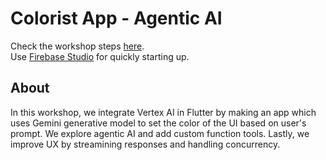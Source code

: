 # Colorist App - Agentic AI
Check the workshop steps <a href="https://codelabs.developers.google.com/codelabs/flutter-gemini-colorist">here</a>. <br>
Use <a href="https://firebase.studio/">Firebase Studio</a> for quickly starting up.

## About
In this workshop, we integrate Vertex AI in Flutter by making an app which uses Gemini generative model to set the color of the UI based on user's prompt. We explore agentic AI and add custom function tools. Lastly, we improve UX by streamining responses and handling concurrency.
